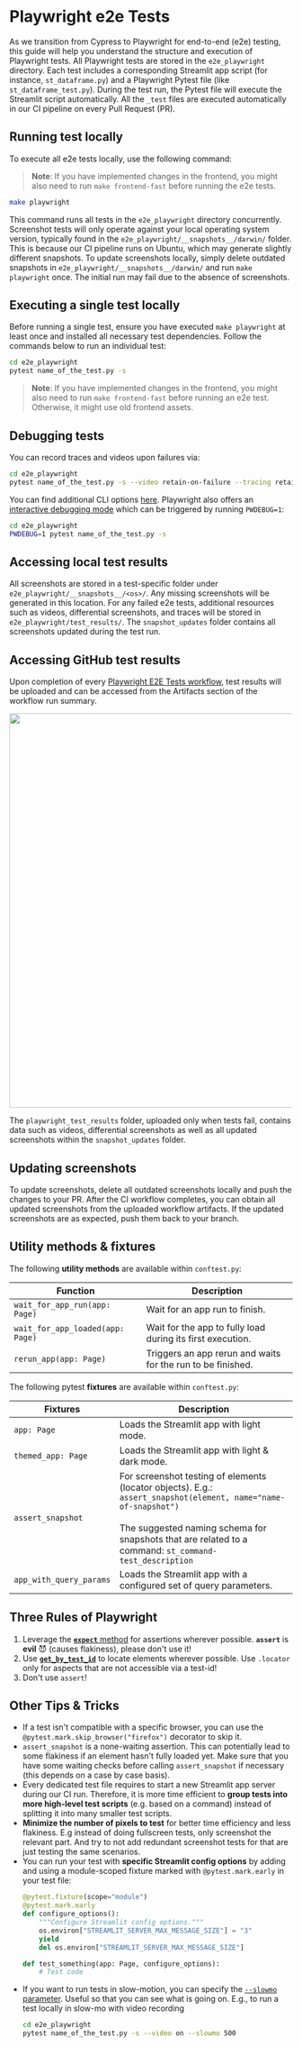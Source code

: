 # Playwright e2e Tests

As we transition from Cypress to Playwright for end-to-end (e2e) testing, this guide will help you understand the structure and execution of Playwright tests. All Playwright tests are stored in the `e2e_playwright` directory. Each test includes a corresponding Streamlit app script (for instance, `st_dataframe.py`) and a Playwright Pytest file (like `st_dataframe_test.py`). During the test run, the Pytest file will execute the Streamlit script automatically. All the `_test` files are executed automatically in our CI pipeline on every Pull Request (PR).

## Running test locally

To execute all e2e tests locally, use the following command:

> **Note**:
> If you have implemented changes in the frontend, you might also need to run `make frontend-fast` before running the e2e tests.

```bash
make playwright
```

This command runs all tests in the `e2e_playwright` directory concurrently. Screenshot tests will only operate against your local operating system version, typically found in the `e2e_playwright/__snapshots__/darwin/` folder. This is because our CI pipeline runs on Ubuntu, which may generate slightly different snapshots. To update screenshots locally, simply delete outdated snapshots in `e2e_playwright/__snapshots__/darwin/` and run `make playwright` once. The initial run may fail due to the absence of screenshots.

## Executing a single test locally

Before running a single test, ensure you have executed `make playwright` at least once and installed all necessary test dependencies. Follow the commands below to run an individual test:

```bash
cd e2e_playwright
pytest name_of_the_test.py -s
```

> **Note**:
> If you have implemented changes in the frontend, you might also need to run `make frontend-fast` before running an e2e test. Otherwise, it might use old frontend assets.

## Debugging tests

You can record traces and videos upon failures via:

```bash
cd e2e_playwright
pytest name_of_the_test.py -s --video retain-on-failure --tracing retain-on-failure
```

You can find additional CLI options [here](https://playwright.dev/python/docs/test-runners#cli-arguments). Playwright also offers an [interactive debugging mode](https://playwright.dev/python/docs/debug) which can be triggered by running `PWDEBUG=1`:

```bash
cd e2e_playwright
PWDEBUG=1 pytest name_of_the_test.py -s
```

## Accessing local test results

All screenshots are stored in a test-specific folder under `e2e_playwright/__snapshots__/<os>/`. Any missing screenshots will be generated in this location. For any failed e2e tests, additional resources such as videos, differential screenshots, and traces will be stored in `e2e_playwright/test_results/`. The `snapshot_updates` folder contains all screenshots updated during the test run.

## Accessing GitHub test results

Upon completion of every [Playwright E2E Tests workflow](https://github.com/streamlit/streamlit/actions/workflows/playwright.yml), test results will be uploaded and can be accessed from the Artifacts section of the workflow run summary.

<img src="https://github.com/streamlit/streamlit/assets/2852129/2b53b856-2fce-45d1-9a6d-6996719976ad" width="700"/>

The `playwright_test_results` folder, uploaded only when tests fail, contains data such as videos, differential screenshots as well as all updated screenshots within the `snapshot_updates` folder.

## Updating screenshots

To update screenshots, delete all outdated screenshots locally and push the changes to your PR. After the CI workflow completes, you can obtain all updated screenshots from the uploaded workflow artifacts. If the updated screenshots are as expected, push them back to your branch.

## Utility methods & fixtures

The following **utility methods** are available within `conftest.py`:

| Function | Description |
|----------|-------------|
| `wait_for_app_run(app: Page)` | Wait for an app run to finish. |
| `wait_for_app_loaded(app: Page)` | Wait for the app to fully load during its first execution. |
| `rerun_app(app: Page)` | Triggers an app rerun and waits for the run to be finished. |

The following pytest **fixtures** are available within `conftest.py`:

| Fixtures | Description |
|----------|-------------|
| `app: Page` | Loads the Streamlit app with light mode. |
| `themed_app: Page` | Loads the Streamlit app with light & dark mode. |
| `assert_snapshot` | For screenshot testing of elements (locator objects). E.g.: `assert_snapshot(element, name="name-of-snapshot")` <br><br> The suggested naming schema for snapshots that are related to a command: `st_command-test_description` |
| `app_with_query_params` | Loads the Streamlit app with a configured set of query parameters. |

## Three Rules of Playwright

1. Leverage the [**`expect`** method](https://playwright.dev/python/docs/test-assertions) for assertions wherever possible. **`assert`** is **evil** 😈 (causes flakiness), please don't use it!
2. Use [**`get_by_test_id`**](https://playwright.dev/python/docs/api/class-page#page-get-by-test-id) to locate elements wherever possible. Use `.locator` only for aspects that are not accessible via a test-id!
3. Don't use `assert`!

## Other Tips & Tricks

- If a test isn't compatible with a specific browser, you can use the `@pytest.mark.skip_browser("firefox")` decorator to skip it.
- `assert_snapshot` is a none-waiting assertion. This can potentially lead to some flakiness if an element hasn't fully loaded yet. Make sure that you have some waiting checks before calling `assert_snapshot` if necessary (this depends on a case by case basis).
- Every dedicated test file requires to start a new Streamlit app server during our CI run. Therefore, it is more time efficient to **group tests into more high-level test scripts** (e.g. based on a command) instead of splitting it into many smaller test scripts.
- **Minimize the number of pixels to test** for better time efficiency and less flakiness. E.g instead of doing fullscreen tests, only screenshot the relevant part. And try to not add redundant screenshot tests for that are just testing the same scenarios.
- You can run your test with **specific Streamlit config options** by adding and using a module-scoped fixture marked with `@pytest.mark.early` in your test file:
  ```python
  @pytest.fixture(scope="module")
  @pytest.mark.early
  def configure_options():
      """Configure Streamlit config options."""
      os.environ["STREAMLIT_SERVER_MAX_MESSAGE_SIZE"] = "3"
      yield
      del os.environ["STREAMLIT_SERVER_MAX_MESSAGE_SIZE"]

  def test_something(app: Page, configure_options):
      # Test code
  ```
- If you want to run tests in slow-motion, you can specify the [`--slowmo` parameter](https://playwright.dev/python/docs/test-runners#configure-slow-mo). Useful so that you can see what is going on. E.g., to run a test locally in slow-mo with video recording
    ```bash
    cd e2e_playwright
    pytest name_of_the_test.py -s --video on --slowmo 500
    ```
